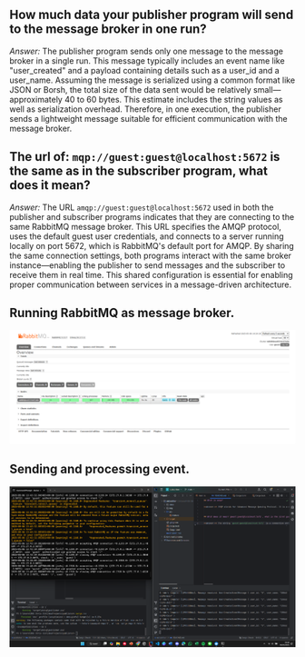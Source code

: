 ## How much data your publisher program will send to the message broker in one run?

*Answer:* The publisher program sends only one message to the message broker in a single run. This message typically includes an event name like "user_created" and a payload containing details such as a user_id and a user_name. Assuming the message is serialized using a common format like JSON or Borsh, the total size of the data sent would be relatively small—approximately 40 to 60 bytes. This estimate includes the string values as well as serialization overhead. Therefore, in one execution, the publisher sends a lightweight message suitable for efficient communication with the message broker.


## The url of: `mqp://guest:guest@localhost:5672` is the same as in the subscriber program, what does it mean?

*Answer:* The URL `amqp://guest:guest@localhost:5672` used in both the publisher and subscriber programs indicates that they are connecting to the same RabbitMQ message broker. This URL specifies the AMQP protocol, uses the default guest user credentials, and connects to a server running locally on port 5672, which is RabbitMQ's default port for AMQP. By sharing the same connection settings, both programs interact with the same broker instance—enabling the publisher to send messages and the subscriber to receive them in real time. This shared configuration is essential for enabling proper communication between services in a message-driven architecture.

## Running RabbitMQ as message broker.
<img src="img/ss1.png">

## Sending and processing event.
<img src="img/ss2.png">